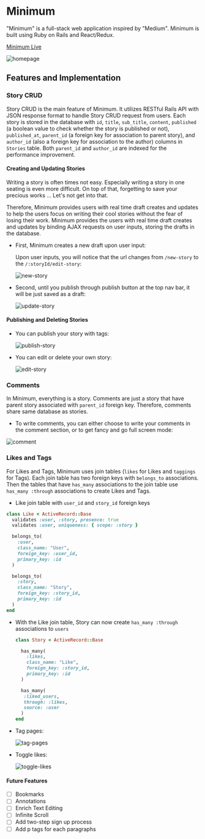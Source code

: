 # Minimum

"Minimum" is a full-stack web application inspired by "Medium". Minimum is built using Ruby on Rails and React/Redux.

[Minimum Live][minimum]

[minimum]: http://www.minimum-story.us

<img src="./screenshots/home-page.gif" alt="homepage"/>

## Features and Implementation

### Story CRUD

  Story CRUD is the main feature of Minimum. It utilizes RESTful Rails API with JSON response format to handle Story CRUD request from users. Each story is stored in the database with `id`, `title`, `sub_title`, `content`, `published` (a boolean value to check whether the story is published or not), `published_at`, `parent_id` (a foreign key for association to parent story), and `author_id` (also a foreign key for association to the author) columns in `Stories` table. Both `parent_id` and `author_id` are indexed for the performance improvement.

  #### Creating and Updating Stories

  Writing a story is often times not easy. Especially writing a story in one seating is even more difficult. On top of that, forgetting to save your precious works ... Let's not get into that.

  Therefore, Minimum provides users with real time draft creates and updates to help the users focus on writing their cool stories without the fear of losing their work.
  Minimum provides the users with real time draft creates and updates by binding AJAX requests on user inputs, storing the drafts in the database.

  - First, Minimum creates a new draft upon user input:

    Upon user inputs, you will notice that the url changes from `/new-story` to the `/:storyId/edit-story`:

    <img src="./screenshots/new-story.gif" alt="new-story"/>

  - Second, until you publish through publish button at the top nav bar, it will be just saved as a draft:

    <img src="./screenshots/update-story.gif" alt="update-story"/>

#### Publishing and Deleting Stories

  - You can publish your story with tags:

    <img src="./screenshots/publish-story.gif" alt="publish-story"/>

  - You can edit or delete your own story:

    <img src="./screenshots/edit-story.gif" alt="edit-story"/>

### Comments

  In Minimum, everything is a story. Comments are just a story that have parent story associated with `parent_id` foreign key. Therefore, comments share same database as stories.

  - To write comments, you can either choose to write your comments in the comment section, or to get fancy and go full screen mode:

  <img src="./screenshots/comment.gif" alt="comment"/>

### Likes and Tags

  For Likes and Tags, Minimum uses join tables (`likes` for Likes and `taggings` for Tags). Each join table has two foreign keys with `belongs_to` associations. Then the tables that have `has_many` associations to the join table use `has_many :through` associations to create Likes and Tags.

- Like join table with `user_id` and `story_id` foreign keys
```Ruby
class Like < ActiveRecord::Base
  validates :user, :story, presence: true
  validates :user, uniqueness: { scope: :story }

  belongs_to(
    :user,
    class_name: "User",
    foreign_key: :user_id,
    primary_key: :id
  )

  belongs_to(
    :story,
    class_name: "Story",
    foreign_key: :story_id,
    primary_key: :id
  )
end
```

- With the Like join table, Story can now create `has_many :through` associations to `users`

  ```Ruby
  class Story < ActiveRecord::Base

    has_many(
      :likes,
      class_name: "Like",
      foreign_key: :story_id,
      primary_key: :id
    )

    has_many(
     :liked_users,
     through: :likes,
     source: :user
    )
  end
  ```

- Tag pages:

  <img src="./screenshots/tag-pages.gif" alt="tag-pages"/>

- Toggle likes:

  <img src="./screenshots/toggle-likes.gif" alt="toggle-likes"/>

#### Future Features

- [ ] Bookmarks
- [ ] Annotations
- [ ] Enrich Text Editing
- [ ] Infinite Scroll
- [ ] Add two-step sign up process
- [ ] Add p tags for each paragraphs
